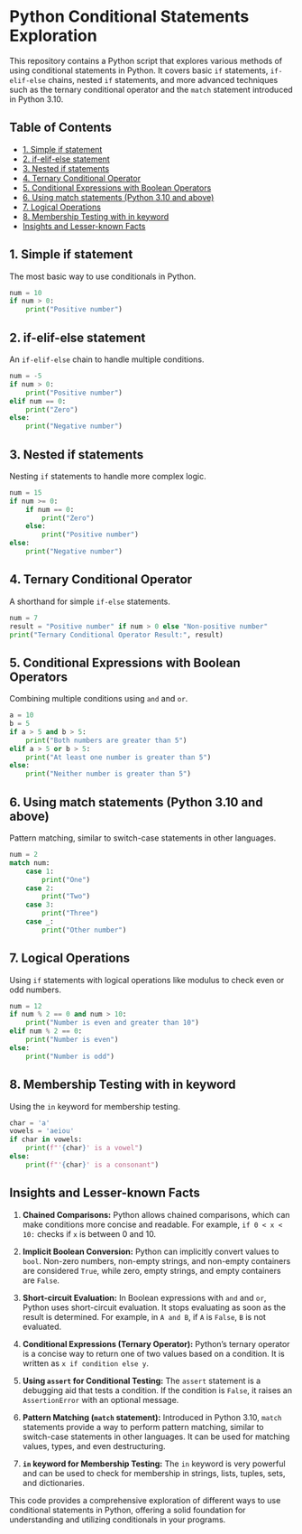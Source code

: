 
# Python Conditional Statements Exploration

This repository contains a Python script that explores various methods of using conditional statements in Python. It covers basic `if` statements, `if-elif-else` chains, nested `if` statements, and more advanced techniques such as the ternary conditional operator and the `match` statement introduced in Python 3.10.

## Table of Contents

- [1. Simple if statement](#1-simple-if-statement)
- [2. if-elif-else statement](#2-if-elif-else-statement)
- [3. Nested if statements](#3-nested-if-statements)
- [4. Ternary Conditional Operator](#4-ternary-conditional-operator)
- [5. Conditional Expressions with Boolean Operators](#5-conditional-expressions-with-boolean-operators)
- [6. Using match statements (Python 3.10 and above)](#6-using-match-statements-python-310-and-above)
- [7. Logical Operations](#7-logical-operations)
- [8. Membership Testing with in keyword](#8-membership-testing-with-in-keyword)
- [Insights and Lesser-known Facts](#insights-and-lesser-known-facts)

## 1. Simple if statement

The most basic way to use conditionals in Python.

```python
num = 10
if num > 0:
    print("Positive number")
```

## 2. if-elif-else statement

An `if-elif-else` chain to handle multiple conditions.

```python
num = -5
if num > 0:
    print("Positive number")
elif num == 0:
    print("Zero")
else:
    print("Negative number")
```

## 3. Nested if statements

Nesting `if` statements to handle more complex logic.

```python
num = 15
if num >= 0:
    if num == 0:
        print("Zero")
    else:
        print("Positive number")
else:
    print("Negative number")
```

## 4. Ternary Conditional Operator

A shorthand for simple `if-else` statements.

```python
num = 7
result = "Positive number" if num > 0 else "Non-positive number"
print("Ternary Conditional Operator Result:", result)
```

## 5. Conditional Expressions with Boolean Operators

Combining multiple conditions using `and` and `or`.

```python
a = 10
b = 5
if a > 5 and b > 5:
    print("Both numbers are greater than 5")
elif a > 5 or b > 5:
    print("At least one number is greater than 5")
else:
    print("Neither number is greater than 5")
```

## 6. Using match statements (Python 3.10 and above)

Pattern matching, similar to switch-case statements in other languages.

```python
num = 2
match num:
    case 1:
        print("One")
    case 2:
        print("Two")
    case 3:
        print("Three")
    case _:
        print("Other number")
```

## 7. Logical Operations

Using `if` statements with logical operations like modulus to check even or odd numbers.

```python
num = 12
if num % 2 == 0 and num > 10:
    print("Number is even and greater than 10")
elif num % 2 == 0:
    print("Number is even")
else:
    print("Number is odd")
```

## 8. Membership Testing with in keyword

Using the `in` keyword for membership testing.

```python
char = 'a'
vowels = 'aeiou'
if char in vowels:
    print(f"'{char}' is a vowel")
else:
    print(f"'{char}' is a consonant")
```

## Insights and Lesser-known Facts

1. **Chained Comparisons:** Python allows chained comparisons, which can make conditions more concise and readable. For example, `if 0 < x < 10:` checks if `x` is between 0 and 10.

2. **Implicit Boolean Conversion:** Python can implicitly convert values to `bool`. Non-zero numbers, non-empty strings, and non-empty containers are considered `True`, while zero, empty strings, and empty containers are `False`.

3. **Short-circuit Evaluation:** In Boolean expressions with `and` and `or`, Python uses short-circuit evaluation. It stops evaluating as soon as the result is determined. For example, in `A and B`, if `A` is `False`, `B` is not evaluated.

4. **Conditional Expressions (Ternary Operator):** Python’s ternary operator is a concise way to return one of two values based on a condition. It is written as `x if condition else y`.

5. **Using `assert` for Conditional Testing:** The `assert` statement is a debugging aid that tests a condition. If the condition is `False`, it raises an `AssertionError` with an optional message.

6. **Pattern Matching (`match` statement):** Introduced in Python 3.10, `match` statements provide a way to perform pattern matching, similar to switch-case statements in other languages. It can be used for matching values, types, and even destructuring.

7. **`in` keyword for Membership Testing:** The `in` keyword is very powerful and can be used to check for membership in strings, lists, tuples, sets, and dictionaries.

This code provides a comprehensive exploration of different ways to use conditional statements in Python, offering a solid foundation for understanding and utilizing conditionals in your programs.
```

